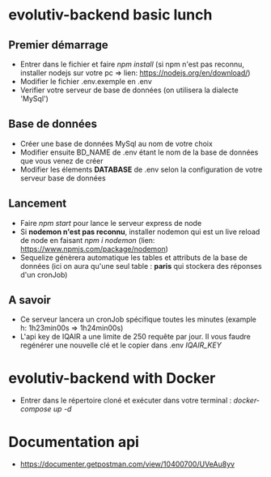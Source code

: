 # evolutiv-backend basic lunch

## Premier démarrage
- Entrer dans le fichier et faire *npm install* (si npm n'est pas reconnu, installer nodejs sur votre pc => lien: https://nodejs.org/en/download/)
- Modifier le fichier .env.exemple en .env
- Verifier votre serveur de base de données (on utilisera la dialecte 'MySql')

## Base de données
- Créer une base de données MySql au nom de votre choix
- Modifier ensuite BD_NAME de .env étant le nom de la base de données que vous venez de créer
- Modifier les élements **DATABASE** de .env selon la configuration de votre serveur base de données

## Lancement
- Faire *npm start* pour lance le serveur express de node
- Si **nodemon n'est pas reconnu**, installer nodemon qui est un live reload de node en faisant *npm i nodemon* (lien: https://www.npmjs.com/package/nodemon)
- Sequelize génèrera automatique les tables et attributs de la base de données (ici on aura qu'une seul table : **paris** qui stockera des réponses d'un cronJob)

## A savoir
- Ce serveur lancera un cronJob spécifique toutes les minutes (example h: 1h23min00s => 1h24min00s)
- L'api key de IQAIR a une limite de 250 requête par jour. Il vous faudre regénérer une nouvelle clé et le copier dans .env *IQAIR_KEY*

# evolutiv-backend with Docker
- Entrer dans le répertoire cloné et exécuter dans votre terminal : *docker-compose up -d*

# Documentation api
- https://documenter.getpostman.com/view/10400700/UVeAu8yv
